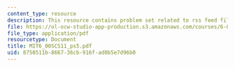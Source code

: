 ```yaml
---
content_type: resource
description: This resource contains problem set related to rss feed filter.
file: https://ol-ocw-studio-app-production.s3.amazonaws.com/courses/6-00sc-introduction-to-computer-science-and-programming-spring-2011/8750511b866736cb916fad0b5e7d96b0_MIT6_00SCS11_ps5.pdf
file_type: application/pdf
resourcetype: Document
title: MIT6_00SCS11_ps5.pdf
uid: 8750511b-8667-36cb-916f-ad0b5e7d96b0
---
```

